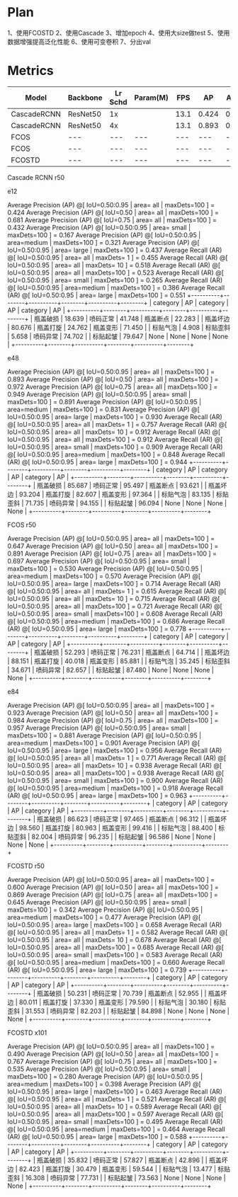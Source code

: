 # Plan

1、使用FCOSTD
2、使用Cascade
3、增加epoch
4、使用大size做test
5、使用数据增强提高泛化性能
6、使用可变卷积
7、分出val

# Metrics

| Model | Backbone | Lr Schd | Param(M) | FPS | AP | AP50 | AP75 | APs | APm | APl | Score | 
| --- | --- | --- | --- | --- | --- | --- | --- | --- | --- | --- | --- |
| CascadeRCNN | ResNet50 | 1x |  | 13.1 | 0.424 | 0.681 | 0.432 | 0.167 | 0.312 | 0.437 | - |
| CascadeRCNN | ResNet50 | 4x |  | 13.1 | 0.893 | 0.972 | 0.949 | 0.891 | 0.831 | 0.930 | - |
| FCOS | --- | --- | --- | --- | --- | --- | --- | --- | --- | --- | 0.67465 |
| FCOS | --- | --- | --- | --- | --- | --- | --- | --- | --- | --- | 0.66791 |
| FCOSTD | --- | --- | --- | --- | --- | --- | --- | --- | --- | --- | 0.66376 |

Cascade RCNN r50

e12

 Average Precision  (AP) @[ IoU=0.50:0.95 | area=   all | maxDets=100 ] = 0.424
 Average Precision  (AP) @[ IoU=0.50      | area=   all | maxDets=100 ] = 0.681
 Average Precision  (AP) @[ IoU=0.75      | area=   all | maxDets=100 ] = 0.432
 Average Precision  (AP) @[ IoU=0.50:0.95 | area= small | maxDets=100 ] = 0.167
 Average Precision  (AP) @[ IoU=0.50:0.95 | area=medium | maxDets=100 ] = 0.321
 Average Precision  (AP) @[ IoU=0.50:0.95 | area= large | maxDets=100 ] = 0.437
 Average Recall     (AR) @[ IoU=0.50:0.95 | area=   all | maxDets=  1 ] = 0.455
 Average Recall     (AR) @[ IoU=0.50:0.95 | area=   all | maxDets= 10 ] = 0.518
 Average Recall     (AR) @[ IoU=0.50:0.95 | area=   all | maxDets=100 ] = 0.523
 Average Recall     (AR) @[ IoU=0.50:0.95 | area= small | maxDets=100 ] = 0.265
 Average Recall     (AR) @[ IoU=0.50:0.95 | area=medium | maxDets=100 ] = 0.386
 Average Recall     (AR) @[ IoU=0.50:0.95 | area= large | maxDets=100 ] = 0.551
+----------+--------+----------+--------+----------+--------+
| category | AP     | category | AP     | category | AP     |
+----------+--------+----------+--------+----------+--------+
| 瓶盖破损 | 18.639 | 喷码正常 | 41.748 | 瓶盖断点 | 22.283 |
| 瓶盖坏边 | 80.676 | 瓶盖打旋 | 24.762 | 瓶盖变形 | 71.450 |
| 标贴气泡 | 4.908  | 标贴歪斜 | 5.658  | 喷码异常 | 74.702 |
| 标贴起皱 | 79.647 | None     | None   | None     | None   |
+----------+--------+----------+--------+----------+--------+

e48

 Average Precision  (AP) @[ IoU=0.50:0.95 | area=   all | maxDets=100 ] = 0.893
 Average Precision  (AP) @[ IoU=0.50      | area=   all | maxDets=100 ] = 0.972
 Average Precision  (AP) @[ IoU=0.75      | area=   all | maxDets=100 ] = 0.949
 Average Precision  (AP) @[ IoU=0.50:0.95 | area= small | maxDets=100 ] = 0.891
 Average Precision  (AP) @[ IoU=0.50:0.95 | area=medium | maxDets=100 ] = 0.831
 Average Precision  (AP) @[ IoU=0.50:0.95 | area= large | maxDets=100 ] = 0.930
 Average Recall     (AR) @[ IoU=0.50:0.95 | area=   all | maxDets=  1 ] = 0.757
 Average Recall     (AR) @[ IoU=0.50:0.95 | area=   all | maxDets= 10 ] = 0.912
 Average Recall     (AR) @[ IoU=0.50:0.95 | area=   all | maxDets=100 ] = 0.912
 Average Recall     (AR) @[ IoU=0.50:0.95 | area= small | maxDets=100 ] = 0.909
 Average Recall     (AR) @[ IoU=0.50:0.95 | area=medium | maxDets=100 ] = 0.848
 Average Recall     (AR) @[ IoU=0.50:0.95 | area= large | maxDets=100 ] = 0.944
+----------+--------+----------+--------+----------+--------+
| category | AP     | category | AP     | category | AP     |
+----------+--------+----------+--------+----------+--------+
| 瓶盖破损 | 85.687 | 喷码正常 | 95.497 | 瓶盖断点 | 93.621 |
| 瓶盖坏边 | 93.204 | 瓶盖打旋 | 82.607 | 瓶盖变形 | 97.364 |
| 标贴气泡 | 83.135 | 标贴歪斜 | 71.735 | 喷码异常 | 94.155 |
| 标贴起皱 | 96.094 | None     | None   | None     | None   |
+----------+--------+----------+--------+----------+--------+

FCOS r50 

 Average Precision  (AP) @[ IoU=0.50:0.95 | area=   all | maxDets=100 ] = 0.647
 Average Precision  (AP) @[ IoU=0.50      | area=   all | maxDets=100 ] = 0.891
 Average Precision  (AP) @[ IoU=0.75      | area=   all | maxDets=100 ] = 0.697
 Average Precision  (AP) @[ IoU=0.50:0.95 | area= small | maxDets=100 ] = 0.530
 Average Precision  (AP) @[ IoU=0.50:0.95 | area=medium | maxDets=100 ] = 0.570
 Average Precision  (AP) @[ IoU=0.50:0.95 | area= large | maxDets=100 ] = 0.714
 Average Recall     (AR) @[ IoU=0.50:0.95 | area=   all | maxDets=  1 ] = 0.615
 Average Recall     (AR) @[ IoU=0.50:0.95 | area=   all | maxDets= 10 ] = 0.715
 Average Recall     (AR) @[ IoU=0.50:0.95 | area=   all | maxDets=100 ] = 0.721
 Average Recall     (AR) @[ IoU=0.50:0.95 | area= small | maxDets=100 ] = 0.608
 Average Recall     (AR) @[ IoU=0.50:0.95 | area=medium | maxDets=100 ] = 0.686
 Average Recall     (AR) @[ IoU=0.50:0.95 | area= large | maxDets=100 ] = 0.778
+----------+--------+----------+--------+----------+--------+
| category | AP     | category | AP     | category | AP     |
+----------+--------+----------+--------+----------+--------+
| 瓶盖破损 | 52.293 | 喷码正常 | 76.231 | 瓶盖断点 | 64.714 |
| 瓶盖坏边 | 88.151 | 瓶盖打旋 | 40.018 | 瓶盖变形 | 85.881 |
| 标贴气泡 | 35.245 | 标贴歪斜 | 34.671 | 喷码异常 | 82.657 |
| 标贴起皱 | 87.480 | None     | None   | None     | None   |
+----------+--------+----------+--------+----------+--------+

e84

 Average Precision  (AP) @[ IoU=0.50:0.95 | area=   all | maxDets=100 ] = 0.923
 Average Precision  (AP) @[ IoU=0.50      | area=   all | maxDets=100 ] = 0.984
 Average Precision  (AP) @[ IoU=0.75      | area=   all | maxDets=100 ] = 0.957
 Average Precision  (AP) @[ IoU=0.50:0.95 | area= small | maxDets=100 ] = 0.881
 Average Precision  (AP) @[ IoU=0.50:0.95 | area=medium | maxDets=100 ] = 0.901
 Average Precision  (AP) @[ IoU=0.50:0.95 | area= large | maxDets=100 ] = 0.956
 Average Recall     (AR) @[ IoU=0.50:0.95 | area=   all | maxDets=  1 ] = 0.771
 Average Recall     (AR) @[ IoU=0.50:0.95 | area=   all | maxDets= 10 ] = 0.938
 Average Recall     (AR) @[ IoU=0.50:0.95 | area=   all | maxDets=100 ] = 0.938
 Average Recall     (AR) @[ IoU=0.50:0.95 | area= small | maxDets=100 ] = 0.900
 Average Recall     (AR) @[ IoU=0.50:0.95 | area=medium | maxDets=100 ] = 0.918
 Average Recall     (AR) @[ IoU=0.50:0.95 | area= large | maxDets=100 ] = 0.963
+----------+--------+----------+--------+----------+--------+
| category | AP     | category | AP     | category | AP     |
+----------+--------+----------+--------+----------+--------+
| 瓶盖破损 | 86.623 | 喷码正常 | 97.465 | 瓶盖断点 | 96.312 |
| 瓶盖坏边 | 98.560 | 瓶盖打旋 | 80.963 | 瓶盖变形 | 99.416 |
| 标贴气泡 | 88.400 | 标贴歪斜 | 82.004 | 喷码异常 | 96.235 |
| 标贴起皱 | 96.586 | None     | None   | None     | None   |
+----------+--------+----------+--------+----------+--------+

FCOSTD r50

 Average Precision  (AP) @[ IoU=0.50:0.95 | area=   all | maxDets=100 ] = 0.600
 Average Precision  (AP) @[ IoU=0.50      | area=   all | maxDets=100 ] = 0.869
 Average Precision  (AP) @[ IoU=0.75      | area=   all | maxDets=100 ] = 0.645
 Average Precision  (AP) @[ IoU=0.50:0.95 | area= small | maxDets=100 ] = 0.342
 Average Precision  (AP) @[ IoU=0.50:0.95 | area=medium | maxDets=100 ] = 0.477
 Average Precision  (AP) @[ IoU=0.50:0.95 | area= large | maxDets=100 ] = 0.658
 Average Recall     (AR) @[ IoU=0.50:0.95 | area=   all | maxDets=  1 ] = 0.582
 Average Recall     (AR) @[ IoU=0.50:0.95 | area=   all | maxDets= 10 ] = 0.678
 Average Recall     (AR) @[ IoU=0.50:0.95 | area=   all | maxDets=100 ] = 0.685
 Average Recall     (AR) @[ IoU=0.50:0.95 | area= small | maxDets=100 ] = 0.583
 Average Recall     (AR) @[ IoU=0.50:0.95 | area=medium | maxDets=100 ] = 0.660
 Average Recall     (AR) @[ IoU=0.50:0.95 | area= large | maxDets=100 ] = 0.739
+----------+--------+----------+--------+----------+--------+
| category | AP     | category | AP     | category | AP     |
+----------+--------+----------+--------+----------+--------+
| 瓶盖破损 | 50.231 | 喷码正常 | 70.739 | 瓶盖断点 | 52.955 |
| 瓶盖坏边 | 80.011 | 瓶盖打旋 | 37.330 | 瓶盖变形 | 79.590 |
| 标贴气泡 | 30.180 | 标贴歪斜 | 31.553 | 喷码异常 | 82.203 |
| 标贴起皱 | 84.898 | None     | None   | None     | None   |
+----------+--------+----------+--------+----------+--------+

FCOSTD x101

 Average Precision  (AP) @[ IoU=0.50:0.95 | area=   all | maxDets=100 ] = 0.490
 Average Precision  (AP) @[ IoU=0.50      | area=   all | maxDets=100 ] = 0.767
 Average Precision  (AP) @[ IoU=0.75      | area=   all | maxDets=100 ] = 0.535
 Average Precision  (AP) @[ IoU=0.50:0.95 | area= small | maxDets=100 ] = 0.280
 Average Precision  (AP) @[ IoU=0.50:0.95 | area=medium | maxDets=100 ] = 0.398
 Average Precision  (AP) @[ IoU=0.50:0.95 | area= large | maxDets=100 ] = 0.463
 Average Recall     (AR) @[ IoU=0.50:0.95 | area=   all | maxDets=  1 ] = 0.521
 Average Recall     (AR) @[ IoU=0.50:0.95 | area=   all | maxDets= 10 ] = 0.589
 Average Recall     (AR) @[ IoU=0.50:0.95 | area=   all | maxDets=100 ] = 0.597
 Average Recall     (AR) @[ IoU=0.50:0.95 | area= small | maxDets=100 ] = 0.495
 Average Recall     (AR) @[ IoU=0.50:0.95 | area=medium | maxDets=100 ] = 0.464
 Average Recall     (AR) @[ IoU=0.50:0.95 | area= large | maxDets=100 ] = 0.588
+----------+--------+----------+--------+----------+--------+
| category | AP     | category | AP     | category | AP     |
+----------+--------+----------+--------+----------+--------+
| 瓶盖破损 | 35.832 | 喷码正常 | 57.827 | 瓶盖断点 | 42.896 |
| 瓶盖坏边 | 82.423 | 瓶盖打旋 | 30.479 | 瓶盖变形 | 59.544 |
| 标贴气泡 | 13.477 | 标贴歪斜 | 16.308 | 喷码异常 | 77.731 |
| 标贴起皱 | 73.563 | None     | None   | None     | None   |
+----------+--------+----------+--------+----------+--------+